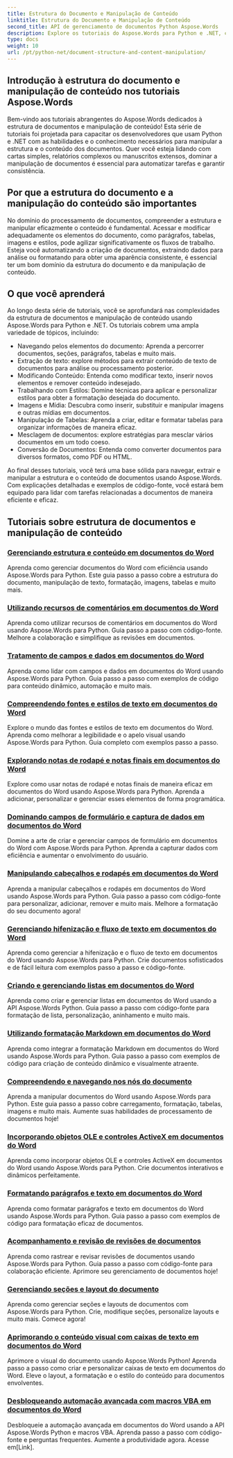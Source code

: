 ```yaml
---
title: Estrutura do Documento e Manipulação de Conteúdo
linktitle: Estrutura do Documento e Manipulação de Conteúdo
second_title: API de gerenciamento de documentos Python Aspose.Words
description: Explore os tutoriais do Aspose.Words para Python e .NET, com foco na estrutura de documentos e manipulação de conteúdo. Aprenda como navegar, extrair e modificar elementos de documentos com eficiência. Exemplos de código-fonte fornecidos.
type: docs
weight: 10
url: /pt/python-net/document-structure-and-content-manipulation/
---
```


## Introdução à estrutura do documento e manipulação de conteúdo nos tutoriais Aspose.Words

Bem-vindo aos tutoriais abrangentes do Aspose.Words dedicados à estrutura de documentos e manipulação de conteúdo! Esta série de tutoriais foi projetada para capacitar os desenvolvedores que usam Python e .NET com as habilidades e o conhecimento necessários para manipular a estrutura e o conteúdo dos documentos. Quer você esteja lidando com cartas simples, relatórios complexos ou manuscritos extensos, dominar a manipulação de documentos é essencial para automatizar tarefas e garantir consistência.

## Por que a estrutura do documento e a manipulação do conteúdo são importantes

No domínio do processamento de documentos, compreender a estrutura e manipular eficazmente o conteúdo é fundamental. Acessar e modificar adequadamente os elementos do documento, como parágrafos, tabelas, imagens e estilos, pode agilizar significativamente os fluxos de trabalho. Esteja você automatizando a criação de documentos, extraindo dados para análise ou formatando para obter uma aparência consistente, é essencial ter um bom domínio da estrutura do documento e da manipulação de conteúdo.

## O que você aprenderá

Ao longo desta série de tutoriais, você se aprofundará nas complexidades da estrutura de documentos e manipulação de conteúdo usando Aspose.Words para Python e .NET. Os tutoriais cobrem uma ampla variedade de tópicos, incluindo:

- Navegando pelos elementos do documento: Aprenda a percorrer documentos, seções, parágrafos, tabelas e muito mais.
- Extração de texto: explore métodos para extrair conteúdo de texto de documentos para análise ou processamento posterior.
- Modificando Conteúdo: Entenda como modificar texto, inserir novos elementos e remover conteúdo indesejado.
- Trabalhando com Estilos: Domine técnicas para aplicar e personalizar estilos para obter a formatação desejada do documento.
- Imagens e Mídia: Descubra como inserir, substituir e manipular imagens e outras mídias em documentos.
- Manipulação de Tabelas: Aprenda a criar, editar e formatar tabelas para organizar informações de maneira eficaz.
- Mesclagem de documentos: explore estratégias para mesclar vários documentos em um todo coeso.
- Conversão de Documentos: Entenda como converter documentos para diversos formatos, como PDF ou HTML.

Ao final desses tutoriais, você terá uma base sólida para navegar, extrair e manipular a estrutura e o conteúdo de documentos usando Aspose.Words. Com explicações detalhadas e exemplos de código-fonte, você estará bem equipado para lidar com tarefas relacionadas a documentos de maneira eficiente e eficaz.

## Tutoriais sobre estrutura de documentos e manipulação de conteúdo
### [Gerenciando estrutura e conteúdo em documentos do Word](./document-structure-content/)
Aprenda como gerenciar documentos do Word com eficiência usando Aspose.Words para Python. Este guia passo a passo cobre a estrutura do documento, manipulação de texto, formatação, imagens, tabelas e muito mais. 
### [Utilizando recursos de comentários em documentos do Word](./document-comments/)
Aprenda como utilizar recursos de comentários em documentos do Word usando Aspose.Words para Python. Guia passo a passo com código-fonte. Melhore a colaboração e simplifique as revisões em documentos.
### [Tratamento de campos e dados em documentos do Word](./document-fields/)
Aprenda como lidar com campos e dados em documentos do Word usando Aspose.Words para Python. Guia passo a passo com exemplos de código para conteúdo dinâmico, automação e muito mais. 
### [Compreendendo fontes e estilos de texto em documentos do Word](./document-fonts/)
Explore o mundo das fontes e estilos de texto em documentos do Word. Aprenda como melhorar a legibilidade e o apelo visual usando Aspose.Words para Python. Guia completo com exemplos passo a passo.
### [Explorando notas de rodapé e notas finais em documentos do Word](./document-footnotes-endnotes/)
Explore como usar notas de rodapé e notas finais de maneira eficaz em documentos do Word usando Aspose.Words para Python. Aprenda a adicionar, personalizar e gerenciar esses elementos de forma programática. 
### [Dominando campos de formulário e captura de dados em documentos do Word](./document-form-fields/)
Domine a arte de criar e gerenciar campos de formulário em documentos do Word com Aspose.Words para Python. Aprenda a capturar dados com eficiência e aumentar o envolvimento do usuário. 
### [Manipulando cabeçalhos e rodapés em documentos do Word](./document-headers-footers/)
Aprenda a manipular cabeçalhos e rodapés em documentos do Word usando Aspose.Words para Python. Guia passo a passo com código-fonte para personalizar, adicionar, remover e muito mais. Melhore a formatação do seu documento agora!
### [Gerenciando hifenização e fluxo de texto em documentos do Word](./document-hyphenation/)
Aprenda como gerenciar a hifenização e o fluxo de texto em documentos do Word usando Aspose.Words para Python. Crie documentos sofisticados e de fácil leitura com exemplos passo a passo e código-fonte. 
### [Criando e gerenciando listas em documentos do Word](./document-lists/)
Aprenda como criar e gerenciar listas em documentos do Word usando a API Aspose.Words Python. Guia passo a passo com código-fonte para formatação de lista, personalização, aninhamento e muito mais. 
### [Utilizando formatação Markdown em documentos do Word](./document-markdown/)
Aprenda como integrar a formatação Markdown em documentos do Word usando Aspose.Words para Python. Guia passo a passo com exemplos de código para criação de conteúdo dinâmico e visualmente atraente. 
### [Compreendendo e navegando nos nós do documento](./document-nodes/)
Aprenda a manipular documentos do Word usando Aspose.Words para Python. Este guia passo a passo cobre carregamento, formatação, tabelas, imagens e muito mais. Aumente suas habilidades de processamento de documentos hoje!
### [Incorporando objetos OLE e controles ActiveX em documentos do Word](./document-ole-objects-active-x/)
 Aprenda como incorporar objetos OLE e controles ActiveX em documentos do Word usando Aspose.Words para Python. Crie documentos interativos e dinâmicos perfeitamente.
### [Formatando parágrafos e texto em documentos do Word](./document-paragraphs/)
Aprenda como formatar parágrafos e texto em documentos do Word usando Aspose.Words para Python. Guia passo a passo com exemplos de código para formatação eficaz de documentos. 
### [Acompanhamento e revisão de revisões de documentos](./document-revisions/)
Aprenda como rastrear e revisar revisões de documentos usando Aspose.Words para Python. Guia passo a passo com código-fonte para colaboração eficiente. Aprimore seu gerenciamento de documentos hoje!
### [Gerenciando seções e layout do documento](./document-sections/)
Aprenda como gerenciar seções e layouts de documentos com Aspose.Words para Python. Crie, modifique seções, personalize layouts e muito mais. Comece agora! 
### [Aprimorando o conteúdo visual com caixas de texto em documentos do Word](./document-textboxes/)
Aprimore o visual do documento usando Aspose.Words Python! Aprenda passo a passo como criar e personalizar caixas de texto em documentos do Word. Eleve o layout, a formatação e o estilo do conteúdo para documentos envolventes.
### [Desbloqueando automação avançada com macros VBA em documentos do Word](./document-vba-macros/)
Desbloqueie a automação avançada em documentos do Word usando a API Aspose.Words Python e macros VBA. Aprenda passo a passo com código-fonte e perguntas frequentes. Aumente a produtividade agora. Acesse em[Link].